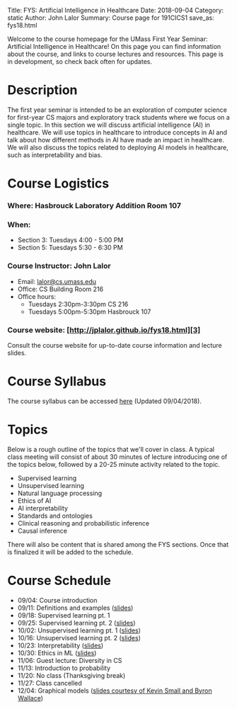 Title: FYS: Artificial Intelligence in Healthcare
Date: 2018-09-04
Category: static
Author: John Lalor
Summary: Course page for 191CICS1
save_as: fys18.html

Welcome to the course homepage for the UMass First Year Seminar: Artificial Intelligence in Healthcare! On this page you can find information about the course, and links to course lectures and resources. This page is in development, so check back often for updates.

# Description
The first year seminar is intended to be an exploration of computer science for first-year CS majors and exploratory track students where we focus on a single topic. In this section we will discuss artificial intelligence (AI) in healthcare. We will use topics in healthcare to introduce concepts in AI and talk about how different methods in AI have made an impact in healthcare. We will also discuss the topics related to deploying AI models in healthcare, such as interpretability and bias.

# Course Logistics
### Where: Hasbrouck Laboratory Addition Room 107

### When:

- Section 3: Tuesdays 4:00 - 5:00 PM
- Section 5: Tuesdays 5:30 - 6:30 PM

### Course Instructor: John Lalor

- Email: lalor@cs.umass.edu
- Office: CS Building Room 216
- Office hours:
    - Tuesdays 2:30pm-3:30pm CS 216
    - Tuesdays 5:00pm-5:30pm Hasbrouck 107

### Course website: [http://jplalor.github.io/fys18.html][3]

Consult the course website for up-to-date course information and lecture slides.


# Course Syllabus
The course syllabus can be accessed [here][4] (Updated 09/04/2018).

# Topics
Below is a rough outline of the topics that we'll cover in class. A typical class meeting will consist of about 30 minutes of lecture introducing one of the topics below, followed by a 20-25 minute activity related to the topic.

- Supervised learning
- Unsupervised learning
- Natural language processing 
- Ethics of AI 
- AI interpretability
- Standards and ontologies
- Clinical reasoning and probabilistic inference
- Causal inference

There will also be content that is shared among the FYS sections. Once that is finalized it will be added to the schedule.

# Course Schedule

- 09/04: Course introduction 
- 09/11: Definitions and examples ([slides][5])
- 09/18: Supervised learning pt. 1 
- 09/25: Supervised learning pt. 2 ([slides][6])
- 10/02: Unsupervised learning pt. 1 ([slides][7])
- 10/16: Unsupervised learning pt. 2 ([slides][8])
- 10/23: Interpretability ([slides][9])
- 10/30: Ethics in ML ([slides][10])
- 11/06: Guest lecture: Diversity in CS
- 11/13: Introduction to probability
- 11/20: No class (Thanksgiving break)
- 11/27: Class cancelled
- 12/04: Graphical models ([slides courtesy of Kevin Small and Byron Wallace][11])

[1]:http://www.umass.edu/registrar
[2]:http://www.umass.edu/registrar/sites/default/files/academicregs.pdf
[3]:http://jplalor.github.io/fys18.html
[4]:http://jplalor.github.io/pdfs/fys18_syllabus.pdf
[5]:http://jplalor.github.io/pdfs/aihc_09_11.pdf
[6]:http://jplalor.github.io/pdfs/aihc_09_25.pdf
[7]:http://jplalor.github.io/pdfs/aihc_10_02.pdf
[8]:http://jplalor.github.io/pdfs/aihc_10_16.pdf
[9]:http://jplalor.github.io/pdfs/aihc_10_23.pdf
[10]:http://jplalor.github.io/pdfs/aihc_10_30.pdf
[11]:https://www.cs.tufts.edu/comp/150AIH/pdf/lecture3.pdf
